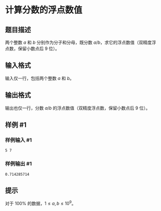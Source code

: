 # 计算分数的浮点数值

## 题目描述

两个整数 $a$ 和 $b$ 分别作为分子和分母，既分数 $a/b$，求它的浮点数值（双精度浮点数，保留小数点后 $9$ 位）。

## 输入格式

输入仅一行，包括两个整数 $a$ 和 $b$。

## 输出格式

输出也仅一行，分数 $a/b$ 的浮点数值（双精度浮点数，保留小数点后 $9$ 位）。

## 样例 #1

### 样例输入 #1
```
5 7
```

### 样例输出 #1

```
0.714285714
```

## 提示

对于 $100 \%$ 的数据，$1 \le a, b \le {10}^9$。
